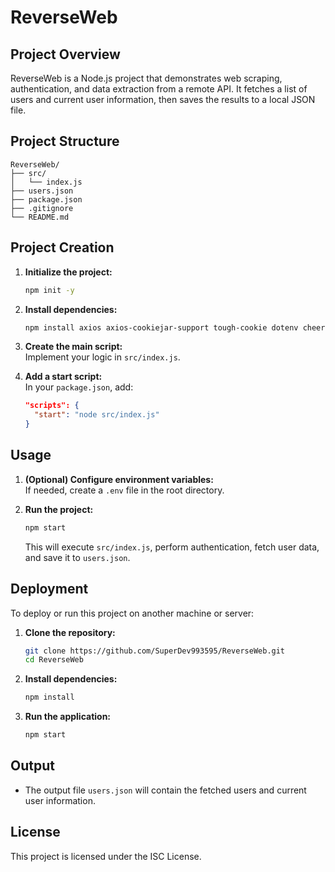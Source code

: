 # ReverseWeb

## Project Overview

ReverseWeb is a Node.js project that demonstrates web scraping, authentication, and data extraction from a remote API. It fetches a list of users and current user information, then saves the results to a local JSON file.

## Project Structure

```
ReverseWeb/
├── src/
│   └── index.js
├── users.json
├── package.json
├── .gitignore
└── README.md
```

## Project Creation

1. **Initialize the project:**
   ```sh
   npm init -y
   ```
2. **Install dependencies:**
   ```sh
   npm install axios axios-cookiejar-support tough-cookie dotenv cheerio
   ```
3. **Create the main script:**  
   Implement your logic in `src/index.js`.

4. **Add a start script:**  
   In your `package.json`, add:
   ```json
   "scripts": {
     "start": "node src/index.js"
   }
   ```

## Usage

1. **(Optional) Configure environment variables:**  
   If needed, create a `.env` file in the root directory.

2. **Run the project:**
   ```sh
   npm start
   ```
   This will execute `src/index.js`, perform authentication, fetch user data, and save it to `users.json`.

## Deployment

To deploy or run this project on another machine or server:

1. **Clone the repository:**
   ```sh
   git clone https://github.com/SuperDev993595/ReverseWeb.git
   cd ReverseWeb
   ```
2. **Install dependencies:**
   ```sh
   npm install
   ```
3. **Run the application:**
   ```sh
   npm start
   ```

## Output

- The output file `users.json` will contain the fetched users and current user information.

## License

This project is licensed under the ISC License.